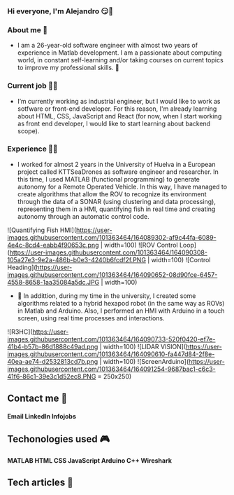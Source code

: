 ### Hi everyone, I'm Alejandro 😏👋

### About me 🧑
- I am a 26-year-old software engineer with almost two years of experience in Matlab development. I am a passionate about computing world, in constant self-learning and/or taking courses on current topics to improve my professional skills. 🙌


### Current job 👨‍💼
- I’m currently working as industrial engineer, but I would like to work as sotfware or front-end developer. For this reason, I'm already learning about HTML, CSS, JavaScript and React (for now, when I start working as front end developer, I would like to start learning about backend scope). 

### Experience 👨‍💻
- I worked for almost 2 years in the University of Huelva in a European project called KTTSeaDrones as software engineer and researcher. In this time, I used MATLAB (functional programming) to generate autonomy for a Remote Operated Vehicle. In this way, I have managed to create algorithms that allow the ROV to recognize its environment through the data of a SONAR (using clustering and data processing), representing them in a HMI, quantifying fish in real time and creating autonomy through an automatic control code. 

![Quantifying Fish HMI](https://user-images.githubusercontent.com/101363464/164089302-af9c44fa-6089-4e4c-8cd4-eabb4f90653c.png | width=100)
![ROV Control Loop](https://user-images.githubusercontent.com/101363464/164090308-105a27e3-9e2a-486b-b0e3-4240b6fcdf2f.PNG | width=100)
![Control Heading](https://user-images.githubusercontent.com/101363464/164090652-08d90fce-6457-4558-8658-1aa35084a5dc.JPG | width=100)

- 🦾 In addittion, during my time in the university, I created some algorithms related to a hybrid hexapod robot (in the same way as ROVs) in Matlab and Arduino. Also, I performed an HMI with Arduino in a touch screen, using real time processes and interactions.

![R3HC](https://user-images.githubusercontent.com/101363464/164090733-520f0420-ef7e-41b4-b57b-86d1888c49ad.png | width=100)
![LIDAR VISION](https://user-images.githubusercontent.com/101363464/164090610-fa447d84-2f8e-40ea-ae74-d2532813cd7b.png | width=100)
![ScreenArduino](https://user-images.githubusercontent.com/101363464/164091254-9687bac1-c6c3-41f6-86c1-39e3c1d52ec8.PNG = 250x250)

## Contact me 🎯
#### Email LinkedIn Infojobs

## Techonologies used 🎮
#### MATLAB HTML CSS JavaScript Arduino C++ Wireshark

## Tech articles 📄
